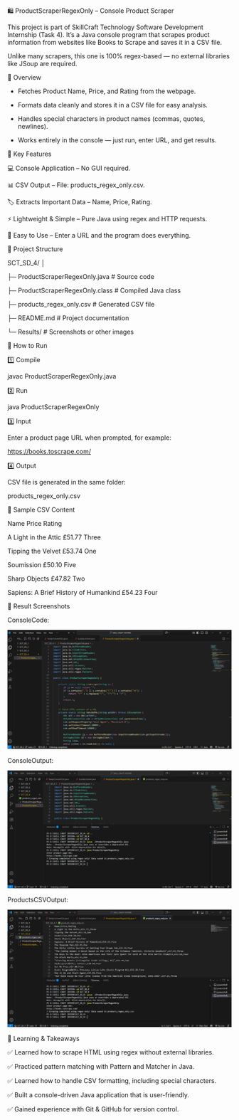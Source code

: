🛍️ ProductScraperRegexOnly – Console Product Scraper

This project is part of SkillCraft Technology Software Development Internship (Task 4).
It’s a Java console program that scrapes product information from websites like Books to Scrape and saves it in a CSV file.

Unlike many scrapers, this one is 100% regex-based — no external libraries like JSoup are required.

📝 Overview

- Fetches Product Name, Price, and Rating from the webpage.

- Formats data cleanly and stores it in a CSV file for easy analysis.

- Handles special characters in product names (commas, quotes, newlines).

- Works entirely in the console — just run, enter URL, and get results.

🌟 Key Features

💻 Console Application – No GUI required.

📊 CSV Output – File: products_regex_only.csv.

🏷️ Extracts Important Data – Name, Price, Rating.

⚡ Lightweight & Simple – Pure Java using regex and HTTP requests.

🙌 Easy to Use – Enter a URL and the program does everything.

📂 Project Structure

SCT_SD_4/
│

├─ ProductScraperRegexOnly.java      # Source code

├─ ProductScraperRegexOnly.class     # Compiled Java class

├─ products_regex_only.csv           # Generated CSV file

├─ README.md                         # Project documentation

└─ Results/                          # Screenshots or other images

🚀 How to Run

1️⃣ Compile

javac ProductScraperRegexOnly.java

2️⃣ Run

java ProductScraperRegexOnly

3️⃣ Input

Enter a product page URL when prompted, for example:

https://books.toscrape.com/

4️⃣ Output

CSV file is generated in the same folder:

products_regex_only.csv

📄 Sample CSV Content

Name	Price	Rating

A Light in the Attic	£51.77	Three

Tipping the Velvet	£53.74	One

Soumission	£50.10	Five

Sharp Objects	£47.82	Two

Sapiens: A Brief History of Humankind	£54.23	Four

📸 Result Screenshots

ConsoleCode:

![ScreenShots](Results/ConsoleCode.png)

ConsoleOutput:

![ScreenShots](Results/ConsoleOutput.png)

ProductsCSVOutput:

![ScreenShots](Results/ProductCSVOutput.png)


🌱 Learning & Takeaways

✅ Learned how to scrape HTML using regex without external libraries.

✅ Practiced pattern matching with Pattern and Matcher in Java.

✅ Learned how to handle CSV formatting, including special characters.

✅ Built a console-driven Java application that is user-friendly.

✅ Gained experience with Git & GitHub for version control.

